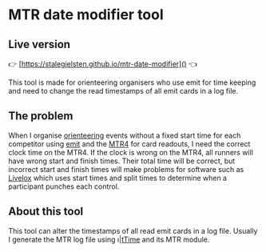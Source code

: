# MTR date modifier tool

## Live version

👉 [https://stalegjelsten.github.io/mtr-date-modifier]() 👈

This tool is made for orienteering organisers who use emit for time keeping and need to change the read timestamps of all emit cards in a log file.

## The problem

When I organise [orienteering](https://en.wikipedia.org/wiki/Orienteering) events without a fixed start time for each competitor using [emit](https://emit.no/en/) and the [MTR4](https://emit.no/support-base/emit-mini-time-recorder-mtr4/) for card readouts, I need the correct clock time on the MTR4. If the clock is wrong on the MTR4, all runners will have wrong start and finish times. Their total time will be correct, but incorrect start and finish times will make problems for software such as [Livelox](https://livelox.com/) which uses start times and split times to determine when a participant punches each control.

## About this tool

This tool can alter the timestamps of all read emit cards in a log file. Usually I generate the MTR log file using ı|[tTime](https://ttime.matthey.no/) and its MTR module. 
